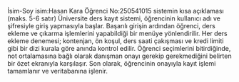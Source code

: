 İsim-Soy isim:Hasan Kara
Öğrenci No:250541015
sistemin kısa açıklaması (maks. 5-6 satır)
Üniversite ders kayıt sistemi, öğrencinin kullanıcı adı ve şifresiyle giriş yapmasıyla başlar. Başarılı girişin ardından öğrenci, ders ekleme ve çıkarma işlemlerini yapabildiği bir menüye yönlendirilir. Her ders ekleme denemesi; kontenjan, ön koşul, ders saati çakışması ve kredi limiti gibi bir dizi kurala göre anında kontrol edilir. Öğrenci seçimlerini bitirdiğinde, not ortalamasına bağlı olarak danışman onayı gerekip gerekmediğini belirten bir özet ekranıyla karşılaşır. Son olarak, öğrencinin onayıyla kayıt işlemi tamamlanır ve veritabanına işlenir.
